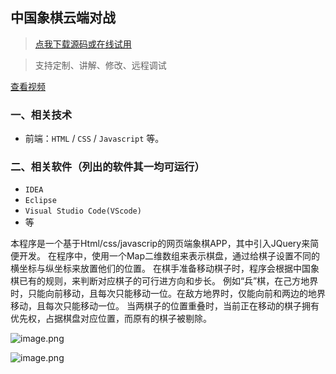 ## 中国象棋云端对战

> [点我下载源码或在线试用](https://www.notmaker.com/detail/d3b62feb108c40ba94c0932d8d1002b6/ghbnew) 

> 支持定制、讲解、修改、远程调试

[查看视频](https://store.ptcc9.top/manual_upload/中国象棋.mp4)

### 一、相关技术
- 前端：`HTML` / `CSS` / `Javascript` 等。

### 二、相关软件（列出的软件其一均可运行）
- `IDEA`
- `Eclipse`
- `Visual Studio Code(VScode)`
- 等

本程序是一个基于Html/css/javascrip的网页端象棋APP，其中引入JQuery来简便开发。
在程序中，使用一个Map二维数组来表示棋盘，通过给棋子设置不同的横坐标与纵坐标来放置他们的位置。
在棋手准备移动棋子时，程序会根据中国象棋已有的规则，来判断对应棋子的可行进方向和步长。
例如“兵”棋，在己方地界时，只能向前移动，且每次只能移动一位。在敌方地界时，仅能向前和两边的地界移动，且每次只能移动一位。
当两棋子的位置重叠时，当前正在移动的棋子拥有优先权，占据棋盘对应位置，而原有的棋子被剔除。

![image.png](https://store.ptcc9.top/notmaker/user_upload/ba15bc64d0b24c178659372c9c4386bd/2024-02-26%2020:28:55_image.png)

![image.png](https://store.ptcc9.top/notmaker/user_upload/ba15bc64d0b24c178659372c9c4386bd/2024-02-26%2020:29:00_image.png)
